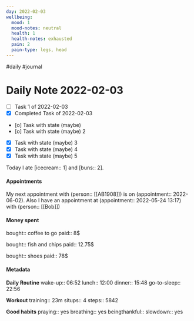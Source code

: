 ```yaml
---
day: 2022-02-03
wellbeing:
  mood: 1
  mood-notes: neutral
  health: 1
  health-notes: exhausted
  pain: 2
  pain-type: legs, head
---
```

#daily #journal

# Daily Note 2022-02-03

- [ ] Task 1 of 2022-02-03
- [x] Completed Task of 2022-02-03
- [o] Task with state (maybe)
- [o] Task with state (maybe) 2
- [x] Task with state (maybe) 3
- [x] Task with state (maybe) 4
- [x] Task with state (maybe) 5

Today I ate [icecream:: 1] and [buns:: 2].

#### Appointments
My next appointment with (person:: [[AB1908]]) is on (appointment:: 2022-06-02).
Also I have an appointment at (appointment:: 2022-05-24 13:17) with (person:: [[Bob]])

#### Money spent

bought:: coffee to go
paid:: 8$

bought:: fish and chips
paid:: 12.75$

bought:: shoes
paid:: 78$


#### Metadata

**Daily Routine**
wake-up:: 06:52
lunch:: 12:00
dinner:: 15:48
go-to-sleep:: 22:56

**Workout**
training:: 23m
situps:: 4
steps:: 5842

**Good habits**
praying:: yes
breathing:: yes
beingthankful:: 
slowdown:: yes
